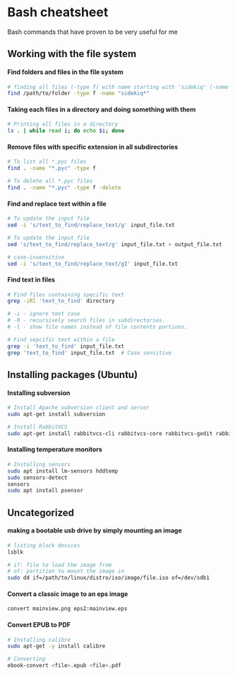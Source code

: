 # Bash cheatsheet

Bash commands that have proven to be very useful for me

## Working with the file system

#### Find folders and files in the file system

```bash
# finding all files (-type f) with name starting with 'sidekiq' (-name "sidekiq*")
find /path/to/folder -type f -name "sidekiq*"
```

#### Taking each files in a directory and doing something with them

```bash
# Printing all files in a directory
ls . | while read i; do echo $i; done
```

#### Remove files with specific extension in all subdirectories

```bash
# To list all *.pyc files
find . -name "*.pyc" -type f

# To delete all *.pyc files
find . -name "*.pyc" -type f -delete
```

#### Find and replace text within a file

```bash
# To update the input file
sed -i 's/text_to_find/replace_text/g' input_file.txt

# To update the input file
sed 's/text_to_find/replace_text/g' input_file.txt > output_file.txt

# case-insensitive
sed -i 's/text_to_find/replace_text/gI' input_file.txt
```

#### Find text in files

```bash
# Find files containing specific text
grep -iRl 'text_to_find' directory

# -i - ignore text case
# -R - recursively search files in subdirectories.
# -l - show file names instead of file contents portions.

# Find sepcific text within a file
grep -i 'text_to_find' input_file.txt
grep 'text_to_find' input_file.txt  # Case sensitive
```

## Installing packages (Ubuntu)

#### Installing subversion

```bash
# Install Apache subversion client and server
sudo apt-get install subversion

# Install RabbitVCS
sudo apt-get install rabbitvcs-cli rabbitvcs-core rabbitvcs-gedit rabbitvcs-nautilus
```

#### Installing temperature monitors

```bash
# Installing sensors
sudo apt install lm-sensors hddtemp
sudo sensors-detect
sensors
sudo apt install psensor
```

## Uncategorized

#### making a bootable usb drive by simply mounting an image

```bash
# listing block devices
lsblk

# if: file to load the image from
# of: partition to mount the image in
sudo dd if=/path/to/linux/distro/iso/image/file.iso of=/dev/sdb1 
```

#### Convert a classic image to an eps image

```bash
convert mainview.png eps2:mainview.eps
```

#### Convert EPUB to PDF

```bash
# Installing calibre
sudo apt-get -y install calibre

# Converting
ebook-convert <file>.epub <file>.pdf
```
